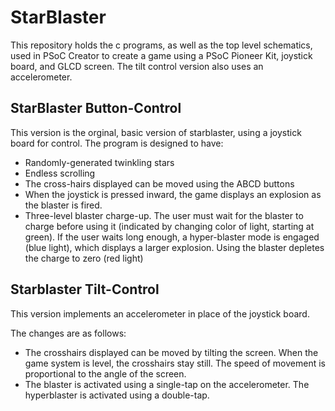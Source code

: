 # StarBlaster

This repository holds the c programs, as well as the top level schematics, used in PSoC Creator to create a game using a PSoC Pioneer Kit, joystick board, and GLCD screen. The tilt control version also uses an accelerometer. 

## StarBlaster Button-Control

This version is the orginal, basic version of starblaster, using a joystick board for control. The program is designed to have:
- Randomly-generated twinkling stars
- Endless scrolling
- The cross-hairs displayed can be moved using the ABCD buttons
- When the joystick is pressed inward, the game displays an explosion as the blaster is fired. 
- Three-level blaster charge-up. The user must wait for the blaster to charge before using it (indicated by changing color of light, starting at green). If the user waits long enough, a hyper-blaster mode is engaged (blue light), which displays a larger explosion. Using the blaster depletes the charge to zero (red light)

## Starblaster Tilt-Control

This version implements an accelerometer in place of the joystick board. 

The changes are as follows:
- The crosshairs displayed can be moved by tilting the screen. When the game system is level, the crosshairs stay still. The speed of movement is proportional to the angle of the screen. 
- The blaster is activated using a single-tap on the accelerometer. The hyperblaster is activated using a double-tap. 
